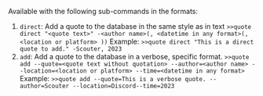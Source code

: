 Available with the following sub-commands in the formats:

1. `direct`: Add a quote to the database in the same style as in text
```>>quote direct "<quote text>" -<author name>(, <datetime in any format>(, <location or platform> ))```
Example:
`>>quote direct "This is a direct quote to add." -Scouter, 2023`
2. `add`: Add a quote to the database in a verbose, specific format.
```>>quote add --quote=<quote text without quotation> --author=<author name> --location=<location or platform> --time=<datetime in any format>```
Example: 
`>>quote add --quote=This is a verbose quote. --author=Scouter --location=Discord--time=2023`